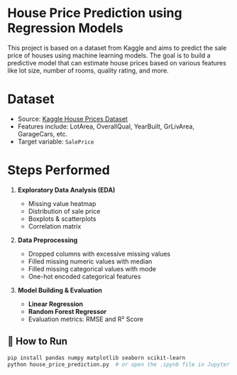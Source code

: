 #  House Price Prediction using Regression Models

This project is based on a dataset from Kaggle and aims to predict the sale price of houses using machine learning models. The goal is to build a predictive model that can estimate house prices based on various features like lot size, number of rooms, quality rating, and more.

# Dataset
- Source: [Kaggle House Prices Dataset](https://www.kaggle.com/competitions/house-prices-advanced-regression-techniques)
- Features include: LotArea, OverallQual, YearBuilt, GrLivArea, GarageCars, etc.
- Target variable: `SalePrice`

# Steps Performed
1. **Exploratory Data Analysis (EDA)**  
   - Missing value heatmap  
   - Distribution of sale price  
   - Boxplots & scatterplots  
   - Correlation matrix

2. **Data Preprocessing**
   - Dropped columns with excessive missing values  
   - Filled missing numeric values with median  
   - Filled missing categorical values with mode  
   - One-hot encoded categorical features

3. **Model Building & Evaluation**  
   - **Linear Regression**  
   - **Random Forest Regressor**  
   - Evaluation metrics: RMSE and R² Score


## 🚀 How to Run
```bash
pip install pandas numpy matplotlib seaborn scikit-learn
python house_price_prediction.py  # or open the .ipynb file in Jupyter
